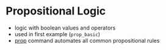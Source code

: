 Propositional Logic
==================
- logic with boolean values and operators
- used in first example (`prop_basic`)
- [prop](../pages/prop.md) command automates all common propositional rules
